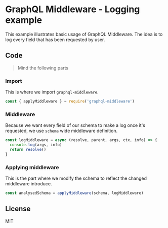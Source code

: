 # GraphQL Middleware - Logging example

This example illustrates basic usage of GraphQL Middleware. The idea is to log every field that has been requested by user.

## Code

> Mind the following parts

### Import

This is where we import `graphql-middleware`.

```js
const { applyMiddleware } = require('graphql-middleware')
```

### Middleware

Because we want every field of our schema to make a log once it's requested, we use `schema` wide middleware definition.

```js
const logMiddleware = async (resolve, parent, args, ctx, info) => {
  console.log(args, info)
  return resolve()
}
```

### Applying middleware

This is the part where we modify the schema to reflect the changed middleware introduce.

```js
const analysedSchema = applyMiddleware(schema, logMiddleware)
```

## License

MIT

